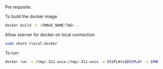 
Pre requisite:

To build the docker image
```bash
docker build -t <IMAGE_NAME:TAG> .
```

Allow xserver for docker on local connection
```bash
sudo xhost +local:docker
```

To run:

```bash
docker run -v /tmp/.X11-unix:/tmp/.X11-unix -e DISPLAY=$DISPLAY -v $PWD/<FILE_NAME>:/app/main.py <IMAGE_NAME:TAG> main.py
```
